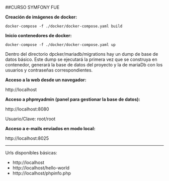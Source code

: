 ##CURSO SYMFONY FUE

**Creación de imágenes de docker:**
```
docker-compose -f ./docker/docker-compose.yaml build
```

**Inicio contenedores de docker:**
```
docker-compose -f ./docker/docker-compose.yaml up
```

Dentro del directorio dpcker/mariadb/migrations hay un dump de base de datos básico. 
Este dump se ejecutará la primera vez que se construya en contenedor, generará la base de datos del proyecto y la de mariaDb con los usuarios y contraseñas correspondientes.

**Acceso a la web desde un navegador:**

http://localhost

**Acceso a phpmyadmin (panel para gestionar la base de datos):**

http://localhost:8080

Usuario/Clave: root/root

**Acceso a e-mails enviados en modo local:**

http://localhost:8025

___

Urls disponibles básicas:

- http://localhost
- http://localhost/hello-world
- http://localhost/phpinfo.php
